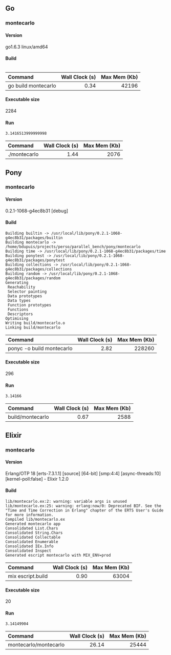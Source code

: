 ## Go

### montecarlo

#### Version

go1.6.3 linux/amd64

#### Build

```

```

| Command | Wall Clock (s) | Max Mem (Kb) |
|:---|---:|---:|
| go build montecarlo | 0.34 | 42196 |

#### Executable size

2284

#### Run

```
3.1416513999999998

```

| Command | Wall Clock (s) | Max Mem (Kb) |
|:---|---:|---:|
| ./montecarlo | 1.44 | 2076 |

## Pony

### montecarlo

#### Version

0.2.1-1068-g4ec8b31 [debug]

#### Build

```
Building builtin -> /usr/local/lib/pony/0.2.1-1068-g4ec8b31/packages/builtin
Building montecarlo -> /home/bdupuis/projects/perso/parallel_bench/pony/montecarlo
Building time -> /usr/local/lib/pony/0.2.1-1068-g4ec8b31/packages/time
Building ponytest -> /usr/local/lib/pony/0.2.1-1068-g4ec8b31/packages/ponytest
Building collections -> /usr/local/lib/pony/0.2.1-1068-g4ec8b31/packages/collections
Building random -> /usr/local/lib/pony/0.2.1-1068-g4ec8b31/packages/random
Generating
 Reachability
 Selector painting
 Data prototypes
 Data types
 Function prototypes
 Functions
 Descriptors
Optimising
Writing build/montecarlo.o
Linking build/montecarlo

```

| Command | Wall Clock (s) | Max Mem (Kb) |
|:---|---:|---:|
| ponyc -o build montecarlo | 2.82 | 228260 |

#### Executable size

296

#### Run

```
3.14166

```

| Command | Wall Clock (s) | Max Mem (Kb) |
|:---|---:|---:|
| build/montecarlo | 0.67 | 2588 |

## Elixir

### montecarlo

#### Version

Erlang/OTP 18 [erts-7.3.1.1] [source] [64-bit] [smp:4:4] [async-threads:10] [kernel-poll:false] - Elixir 1.2.0

#### Build

```
lib/montecarlo.ex:2: warning: variable args is unused
lib/montecarlo.ex:25: warning: erlang:now/0: Deprecated BIF. See the "Time and Time Correction in Erlang" chapter of the ERTS User's Guide for more information.
Compiled lib/montecarlo.ex
Generated montecarlo app
Consolidated List.Chars
Consolidated String.Chars
Consolidated Collectable
Consolidated Enumerable
Consolidated IEx.Info
Consolidated Inspect
Generated escript montecarlo with MIX_ENV=prod

```

| Command | Wall Clock (s) | Max Mem (Kb) |
|:---|---:|---:|
| mix escript.build | 0.90 | 63004 |

#### Executable size

20

#### Run

```
3.14149904

```

| Command | Wall Clock (s) | Max Mem (Kb) |
|:---|---:|---:|
| montecarlo/montecarlo | 26.14 | 25444 |

